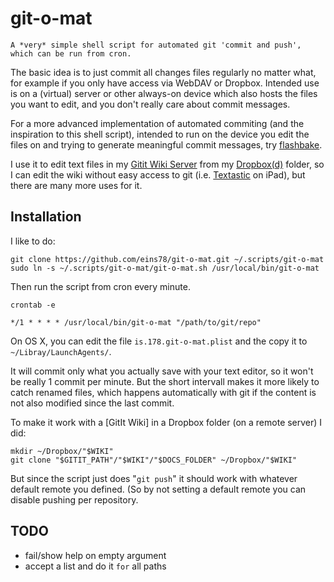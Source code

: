 # git-o-mat

    A *very* simple shell script for automated git 'commit and push', which can be run from cron.
    
The basic idea is to just commit all changes files regularly no matter what, for example if you only have access via WebDAV or Dropbox. 
Intended use is on a (virtual) server or other always-on device which also hosts the files you want to edit, and you don't really care about commit messages.

For a more advanced implementation of automated commiting (and the inspiration to this shell script), intended to run on the device you edit the files on and trying to generate meaningful commit messages, try [flashbake](https://github.com/commandline/flashbake).

I use it to edit text files in my [Gitit Wiki Server](http://gitit.net) from my [Dropbox(d)](http://www.dropboxwiki.com/Using_Dropbox_CLI) folder, so I can edit the wiki without easy access to git (i.e. [Textastic](http://www.textasticapp.com) on iPad), but there are many more uses for it.

## Installation

I like to do:

    git clone https://github.com/eins78/git-o-mat.git ~/.scripts/git-o-mat
    sudo ln -s ~/.scripts/git-o-mat/git-o-mat.sh /usr/local/bin/git-o-mat
    
Then run the script from cron every minute. 

    crontab -e

    */1 * * * * /usr/local/bin/git-o-mat "/path/to/git/repo"

On OS X, you can edit the file `is.178.git-o-mat.plist` and the copy it to `~/Libray/LaunchAgents/`.

It will commit only what you actually save with your text editor, so it won't be really 1 commit per minute. But the short intervall makes it more likely to catch renamed files, which happens automatically with git if the content is not also modified since the last commit.

To make it work with a [GitIt Wiki] in a Dropbox folder (on a remote server) I did:

    mkdir ~/Dropbox/"$WIKI"
    git clone "$GITIT_PATH"/"$WIKI"/"$DOCS_FOLDER" ~/Dropbox/"$WIKI"

But since the script just does "`git push`" it should work with whatever default remote you defined. (So by not setting a default remote you can disable pushing per repository.

## TODO

- fail/show help on empty argument
- accept a list and do it ``for`` all paths
